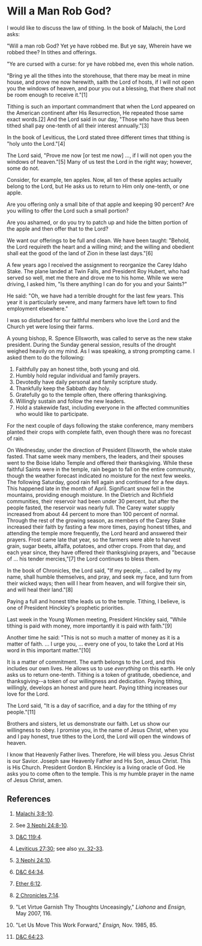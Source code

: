 # Will a Man Rob God?

I would like to discuss the law of tithing. In the book of Malachi, the Lord
asks:

"Will a man rob God? Yet ye have robbed me. But ye say, Wherein have we robbed
thee? In tithes and offerings.

"Ye are cursed with a curse: for ye have robbed me, even this whole nation.

"Bring ye all the tithes into the storehouse, that there may be meat in mine
house, and prove me now herewith, saith the Lord of hosts, if I will not open
you the windows of heaven, and pour you out a blessing, that there shall not
be room enough to receive it."[1]

Tithing is such an important commandment that when the Lord appeared on the
American continent after His Resurrection, He repeated those same exact
words.[2] And the Lord said in our day, "Those who have thus been tithed shall
pay one-tenth of all their interest annually."[3]

In the book of Leviticus, the Lord stated three different times that tithing
is "holy unto the Lord."[4]

The Lord said, "Prove me now [or test me now] ..., if I will not open you the
windows of heaven."[5] Many of us test the Lord in the right way; however,
some do not.

Consider, for example, ten apples. Now, all ten of these apples actually
belong to the Lord, but He asks us to return to Him only one-tenth, or one
apple.

Are you offering only a small bite of that apple and keeping 90 percent? Are
you willing to offer the Lord such a small portion?

Are you ashamed, or do you try to patch up and hide the bitten portion of the
apple and then offer that to the Lord?

We want our offerings to be full and clean. We have been taught: "Behold, the
Lord requireth the heart and a willing mind; and the willing and obedient
shall eat the good of the land of Zion in these last days."[6]

A few years ago I received the assignment to reorganize the Carey Idaho Stake.
The plane landed at Twin Falls, and President Roy Hubert, who had served so
well, met me there and drove me to his home. While we were driving, I asked
him, "Is there anything I can do for you and your Saints?"

He said: "Oh, we have had a terrible drought for the last few years. This year
it is particularly severe, and many farmers have left town to find employment
elsewhere."

I was so disturbed for our faithful members who love the Lord and the Church
yet were losing their farms.

A young bishop, R. Spence Ellsworth, was called to serve as the new stake
president. During the Sunday general session, results of the drought weighed
heavily on my mind. As I was speaking, a strong prompting came. I asked them
to do the following:

  1. Faithfully pay an honest tithe, both young and old. 
  2. Humbly hold regular individual and family prayers. 
  3. Devotedly have daily personal and family scripture study. 
  4. Thankfully keep the Sabbath day holy. 
  5. Gratefully go to the temple often, there offering thanksgiving. 
  6. Willingly sustain and follow the new leaders. 
  7. Hold a stakewide fast, including everyone in the affected communities who would like to participate. 

For the next couple of days following the stake conference, many members
planted their crops with complete faith, even though there was no forecast of
rain.

On Wednesday, under the direction of President Ellsworth, the whole stake
fasted. That same week many members, the leaders, and their spouses went to
the Boise Idaho Temple and offered their thanksgiving. While these faithful
Saints were in the temple, rain began to fall on the entire community, though
the weather forecast indicated no moisture for the next few weeks. The
following Saturday, good rain fell again and continued for a few days. This
happened late in the month of April. Significant snow fell in the mountains,
providing enough moisture. In the Dietrich and Richfield communities, their
reservoir had been under 30 percent, but after the people fasted, the
reservoir was nearly full. The Carey water supply increased from about 44
percent to more than 100 percent of normal. Through the rest of the growing
season, as members of the Carey Stake increased their faith by fasting a few
more times, paying honest tithes, and attending the temple more frequently,
the Lord heard and answered their prayers. Frost came late that year, so the
farmers were able to harvest grain, sugar beets, alfalfa, potatoes, and other
crops. From that day, and each year since, they have offered their
thanksgiving prayers, and "because of ... his tender mercies,"[7] the Lord
continues to bless them.

In the book of Chronicles, the Lord said, "If my people, ... called by my name,
shall humble themselves, and pray, and seek my face, and turn from their
wicked ways; then will I hear from heaven, and will forgive their sin, and
will heal their land."[8]

Paying a full and honest tithe leads us to the temple. Tithing, I believe, is
one of President Hinckley's prophetic priorities.

Last week in the Young Women meeting, President Hinckley said, "While tithing
is paid with money, more importantly it is paid with faith."[9]

Another time he said: "This is not so much a matter of money as it is a matter
of faith. ... I urge you, ... every one of you, to take the Lord at His word in
this important matter."[10]

It is a matter of commitment. The earth belongs to the Lord, and this includes
our own lives. He allows us to use _everything_ on this earth. He only asks us
to return one-tenth. Tithing is a token of gratitude, obedience, and
thanksgiving--a token of our willingness and dedication. Paying tithing,
willingly, develops an honest and pure heart. Paying tithing increases our
love for the Lord.

The Lord said, "It is a day of sacrifice, and a day for the tithing of my
people."[11]

Brothers and sisters, let us demonstrate our faith. Let us show our
willingness to obey. I promise you, in the name of Jesus Christ, when you and
I pay honest, true tithes to the Lord, the Lord will open the windows of
heaven.

I know that Heavenly Father lives. Therefore, He will bless you. Jesus Christ
is our Savior. Joseph saw Heavenly Father and His Son, Jesus Christ. This is
His Church. President Gordon B. Hinckley is a living oracle of God. He asks
you to come often to the temple. This is my humble prayer in the name of Jesus
Christ, amen.

## References

  1. [Malachi 3:8-10](https://www.lds.org/scriptures/ot/mal/3.8-10?lang=eng#7).

  2. See [3 Nephi 24:8-10](https://www.lds.org/scriptures/bofm/3-ne/24.8-10?lang=eng#7).

  3. [D&amp;C 119:4](https://www.lds.org/scriptures/dc-testament/dc/119.4?lang=eng#3).

  4. [Leviticus 27:30](https://www.lds.org/scriptures/ot/lev/27.30?lang=eng#29); see also [vv. 32-33](https://www.lds.org/scriptures/ot/lev/27.32-33?lang=eng#31).

  5. [3 Nephi 24:10](https://www.lds.org/scriptures/bofm/3-ne/24.10?lang=eng#9).

  6. [D&amp;C 64:34](https://www.lds.org/scriptures/dc-testament/dc/64.34?lang=eng#33).

  7. [Ether 6:12](https://www.lds.org/scriptures/bofm/ether/6.12?lang=eng#11).

  8. [2 Chronicles 7:14](https://www.lds.org/scriptures/ot/2-chr/7.14?lang=eng#13).

  9. "Let Virtue Garnish Thy Thoughts Unceasingly," _Liahona_ and _Ensign,_ May 2007, 116.

  10. "Let Us Move This Work Forward," _Ensign,_ Nov. 1985, 85.

  11. [D&amp;C 64:23](https://www.lds.org/scriptures/dc-testament/dc/64.23?lang=eng#22).

